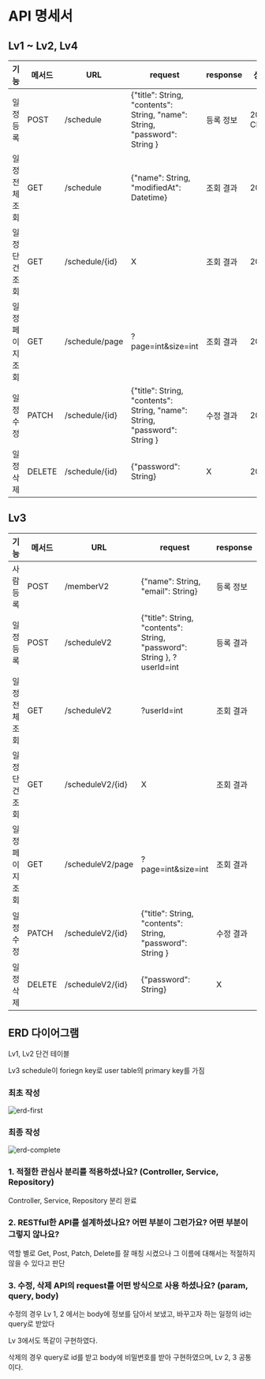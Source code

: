 # API 명세서



## Lv1 ~ Lv2, Lv4

|기능|메서드|URL|request|response|상태코드|
|---|---|---|---|---|---|
|일정 등록|POST|/schedule|{"title": String, "contents": String, "name": String, "password": String }|등록 정보|201 CREATED|
|일정 전체 조회|GET|/schedule|{"name": String, "modifiedAt": Datetime}|조회 결과|200 OK|
|일정 단건 조회|GET|/schedule/{id}|X|조회 결과|200 OK|
|일정 페이지 조회|GET|/schedule/page|?page=int&size=int|조회 결과|200 OK|
|일정 수정|PATCH|/schedule/{id}|{"title": String, "contents": String, "name": String, "password": String }|수정 결과|200 OK|
|일정 삭제|DELETE|/schedule/{id}|{"password": String}|X|200 OK|



## Lv3

|기능|메서드|URL|request|response|상태코드|
|---|---|---|---|---|---|
|사람 등록|POST|/memberV2|{"name": String, "email": String}|등록 정보|201 CREATED|
|일정 등록|POST|/scheduleV2|{"title": String, "contents": String, "password": String }, ?userId=int|등록 결과|201 CREATED|
|일정 전체 조회|GET|/scheduleV2|?userId=int|조회 결과|200 OK|
|일정 단건 조회|GET|/scheduleV2/{id}|X|조회 결과|200 OK|
|일정 페이지 조회|GET|/scheduleV2/page|?page=int&size=int|조회 결과|200 OK|
|일정 수정|PATCH|/scheduleV2/{id}|{"title": String, "contents": String, "password": String }|수정 결과|200 OK|
|일정 삭제|DELETE|/scheduleV2/{id}|{"password": String}|X|200 OK


## ERD 다이어그램

Lv1, Lv2 단건 테이블

Lv3 schedule이 foriegn key로 user table의 primary key를 가짐

### 최초 작성

![erd-first](https://github.com/user-attachments/assets/a60144b0-32eb-4f59-bfba-5204305738f3)


### 최종 작성

![erd-complete](https://github.com/user-attachments/assets/d5451707-5161-4447-88df-4e3dc00a21c9)



### 1. 적절한 관심사 분리를 적용하셨나요? (Controller, Service, Repository)

Controller, Service, Repository 분리 완료

### 2. RESTful한 API를 설계하셨나요? 어떤 부분이 그런가요? 어떤 부분이 그렇지 않나요?

역할 별로 Get, Post, Patch, Delete를 잘 매칭 시켰으나 그 이름에 대해서는 적절하지 않을 수 있다고 판단

### 3. 수정, 삭제 API의 request를 어떤 방식으로 사용 하셨나요? (param, query, body)

수정의 경우 Lv 1, 2 에서는 body에 정보를 담아서 보냈고, 바꾸고자 하는 일정의 id는 query로 받았다

Lv 3에서도 똑같이 구현하였다.

삭제의 경우 query로 id를 받고 body에 비밀번호를 받아 구현하였으며, Lv 2, 3 공통이다.
